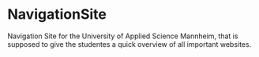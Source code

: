 # NavigationSite
Navigation Site for the University of Applied Science Mannheim, that is supposed to give the studentes a quick overview of all important websites.
